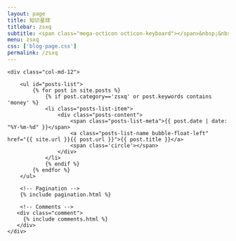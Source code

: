 ```yaml
---
layout: page
title: 知识星球
titlebar: zsxq
subtitle: <span class="mega-octicon octicon-keyboard"></span>&nbsp;&nbsp;探索创业、黑客增长、营销策略、创意分享、商业案例等。>&nbsp;&nbsp;>&nbsp;&nbsp;<a href ="https://t.zsxq.com/iYZ3zrR" target="_blank" ><font color="#EB9439">点我直达</font></a>
menu: zsxq
css: ['blog-page.css']
permalink: /zsxq
---
```


<div class="row">

    <div class="col-md-12">

        <ul id="posts-list">
            {% for post in site.posts %}
                {% if post.category=='zsxq' or post.keywords contains 'money' %}
                <li class="posts-list-item">
                    <div class="posts-content">
                        <span class="posts-list-meta">{{ post.date | date: "%Y-%m-%d" }}</span>
                        <a class="posts-list-name bubble-float-left" href="{{ site.url }}{{ post.url }}">{{ post.title }}</a>
                        <span class='circle'></span>
                    </div>
                </li>
                {% endif %}
            {% endfor %}
        </ul> 

        <!-- Pagination -->
        {% include pagination.html %}

        <!-- Comments -->
       <div class="comment">
         {% include comments.html %}
       </div>
    </div>

</div>
<script>
    $(document).ready(function(){

        // Enable bootstrap tooltip
        $("body").tooltip({ selector: '[data-toggle=tooltip]' });

    });
</script>

